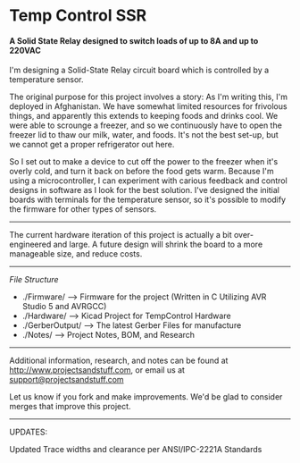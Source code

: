 # Temp Control SSR #
#### A Solid State Relay designed to switch loads of up to 8A and up to 220VAC ####

I'm designing a Solid-State Relay circuit board which is controlled by a temperature sensor.

The original purpose for this project involves a story: As I'm writing this, I'm deployed in Afghanistan. We have somewhat limited resources for frivolous things, and apparently this extends to keeping foods and drinks cool. We were able to scrounge a freezer, and so we continuously have to open the freezer lid to thaw our milk, water, and foods. It's not the best set-up, but we cannot get a proper refrigerator out here.

So I set out to make a device to cut off the power to the freezer when it's overly cold, and turn it back on before the food gets warm. Because I'm using a microcontroller, I can experiment with carious feedback and control designs in software as I look for the best solution. I've designed the initial boards with terminals for the temperature sensor, so it's possible to modify the firmware for other types of sensors.

---

The current hardware iteration of this project is actually a bit over-engineered and large. A future design will shrink the board to a more manageable size, and reduce costs.

---

*File Structure*

* ./Firmware/ --> Firmware for the project (Written in C Utilizing AVR Studio 5 and AVRGCC)
* ./Hardware/ --> Kicad Project for TempControl Hardware
* ./GerberOutput/ --> The latest Gerber Files for manufacture
* ./Notes/ --> Project Notes, BOM, and Research

---

Additional information, research, and notes can be found at http://www.projectsandstuff.com, or email us at support@projectsandstuff.com

Let us know if you fork and make improvements. We'd be glad to consider merges that improve this project.

---

UPDATES:

Updated Trace widths and clearance per ANSI/IPC-2221A Standards

